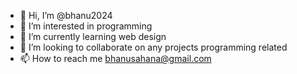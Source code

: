 - 👋 Hi, I’m @bhanu2024
- 👀 I’m interested in programming
- 🌱 I’m currently learning web design
- 💞️ I’m looking to collaborate on any projects programming related
- 📫 How to reach me bhanusahana@gmail.com

<!---
bhanu2024/bhanu2024 is a ✨ special ✨ repository because its `README.md` (this file) appears on your GitHub profile.
You can click the Preview link to take a look at your changes.
--->
